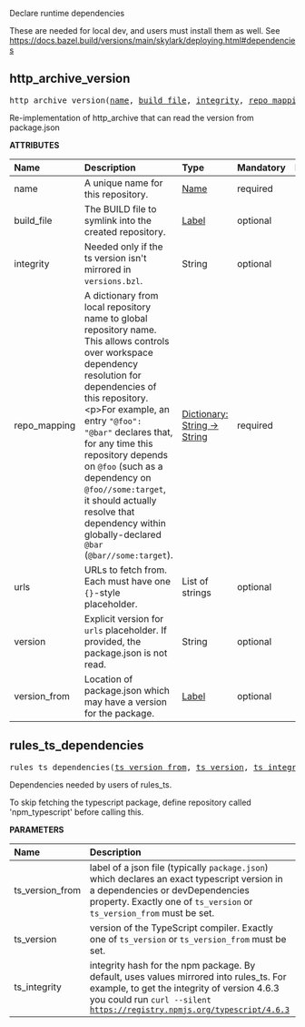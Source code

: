 <!-- Generated with Stardoc: http://skydoc.bazel.build -->

Declare runtime dependencies

These are needed for local dev, and users must install them as well.
See https://docs.bazel.build/versions/main/skylark/deploying.html#dependencies


<a id="#http_archive_version"></a>

## http_archive_version

<pre>
http_archive_version(<a href="#http_archive_version-name">name</a>, <a href="#http_archive_version-build_file">build_file</a>, <a href="#http_archive_version-integrity">integrity</a>, <a href="#http_archive_version-repo_mapping">repo_mapping</a>, <a href="#http_archive_version-urls">urls</a>, <a href="#http_archive_version-version">version</a>, <a href="#http_archive_version-version_from">version_from</a>)
</pre>

Re-implementation of http_archive that can read the version from package.json

**ATTRIBUTES**


| Name  | Description | Type | Mandatory | Default |
| :------------- | :------------- | :------------- | :------------- | :------------- |
| <a id="http_archive_version-name"></a>name |  A unique name for this repository.   | <a href="https://bazel.build/docs/build-ref.html#name">Name</a> | required |  |
| <a id="http_archive_version-build_file"></a>build_file |  The BUILD file to symlink into the created repository.   | <a href="https://bazel.build/docs/build-ref.html#labels">Label</a> | optional | None |
| <a id="http_archive_version-integrity"></a>integrity |  Needed only if the ts version isn't mirrored in <code>versions.bzl</code>.   | String | optional | "" |
| <a id="http_archive_version-repo_mapping"></a>repo_mapping |  A dictionary from local repository name to global repository name. This allows controls over workspace dependency resolution for dependencies of this repository.&lt;p&gt;For example, an entry <code>"@foo": "@bar"</code> declares that, for any time this repository depends on <code>@foo</code> (such as a dependency on <code>@foo//some:target</code>, it should actually resolve that dependency within globally-declared <code>@bar</code> (<code>@bar//some:target</code>).   | <a href="https://bazel.build/docs/skylark/lib/dict.html">Dictionary: String -> String</a> | required |  |
| <a id="http_archive_version-urls"></a>urls |  URLs to fetch from. Each must have one <code>{}</code>-style placeholder.   | List of strings | optional | [] |
| <a id="http_archive_version-version"></a>version |  Explicit version for <code>urls</code> placeholder. If provided, the package.json is not read.   | String | optional | "" |
| <a id="http_archive_version-version_from"></a>version_from |  Location of package.json which may have a version for the package.   | <a href="https://bazel.build/docs/build-ref.html#labels">Label</a> | optional | None |


<a id="#rules_ts_dependencies"></a>

## rules_ts_dependencies

<pre>
rules_ts_dependencies(<a href="#rules_ts_dependencies-ts_version_from">ts_version_from</a>, <a href="#rules_ts_dependencies-ts_version">ts_version</a>, <a href="#rules_ts_dependencies-ts_integrity">ts_integrity</a>)
</pre>

Dependencies needed by users of rules_ts.

To skip fetching the typescript package, define repository called 'npm_typescript' before calling this.


**PARAMETERS**


| Name  | Description | Default Value |
| :------------- | :------------- | :------------- |
| <a id="rules_ts_dependencies-ts_version_from"></a>ts_version_from |  label of a json file (typically <code>package.json</code>) which declares an exact typescript version in a dependencies or devDependencies property. Exactly one of <code>ts_version</code> or <code>ts_version_from</code> must be set.   |  <code>None</code> |
| <a id="rules_ts_dependencies-ts_version"></a>ts_version |  version of the TypeScript compiler. Exactly one of <code>ts_version</code> or <code>ts_version_from</code> must be set.   |  <code>None</code> |
| <a id="rules_ts_dependencies-ts_integrity"></a>ts_integrity |  integrity hash for the npm package. By default, uses values mirrored into rules_ts. For example, to get the integrity of version 4.6.3 you could run <code>curl --silent https://registry.npmjs.org/typescript/4.6.3 | jq -r '.dist.integrity'</code>   |  <code>None</code> |


